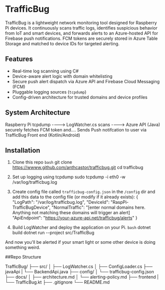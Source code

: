 # TrafficBug

TrafficBug is a lightweight network monitoring tool designed for Raspberry Pi devices. It continuously scans traffic logs, identifies suspicious behavior from IoT and smart devices, and forwards alerts to an Azure-hosted API for Firebase push notifications. FCM tokens are securely stored in Azure Table Storage and matched to device IDs for targeted alerting.

## Features

- Real-time log scanning using C#
- Device-aware alert logic with domain whitelisting
- Secure push alert dispatch via Azure API and Firebase Cloud Messaging (FCM)
- Pluggable logging sources (`tcpdump`)
- Config-driven architecture for trusted domains and device profiles

## System Architecture

Raspberry Pi tcpdump ----> LogWatcher.cs scans ----> Azure API (Java) securely fetches FCM token and....
Sends Push notifcation to user via TrafficBug Front end (Kotlin/Android)

## Installation
1. Clone this repo
  `bash`
  git clone https://wwww.github.com/anthcastor/trafficbug.git
  cd trafficbug

2. Set up logging using tcpdump
   sudo tcpdump -i eth0 -w /var/log/trafficbug.log

3. Create config file called `trafficbug-config.json` in the `/config` dir and add this data to the config file (or modify if it already exists):
   {
  "LogPath": "/var/log/trafficbug.log",
  "DeviceId": "RaspPi-TrafficBugDevice",
  "NormalTraffic": "[enter normal domains here. Anything not matching these domains will trigger an alert]
  "ApiEndpoint": "https://your-azure-api.net/trafficbug/alerts"
  }

4. Build LogWatcher and deploy the application on your Pi.
   `bash`
   dotnet build
   dotnet run --project src/TrafficBug

And now you'll be alerted if your smart light or some other device is doing something weird.

##Repo Structure

TrafficBug/
├── src/
│   ├── LogWatcher.cs
│   ├── ConfigLoader.cs
├── javaApi
|   └── BackendApi.java
├── config/
│   └── trafficbug-config.json
├── docs/
│   ├── architecture.md
│   └── alerting-policy.md
├── frontend
|   └── TrafficBug.kt
├── .gitignore
└── README.md
   


